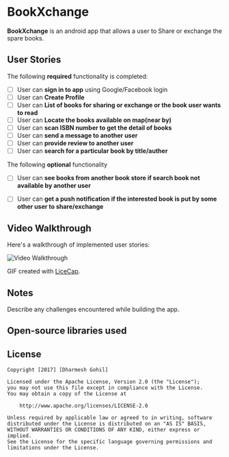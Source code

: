 # BookXchange

**BookXchange** is an android app that allows a user to Share or exchange the spare books.

## User Stories

The following **required** functionality is completed:

* [ ]	User can **sign in to app** using Google/Facebook login
* [ ]	User can **Create Profile**
* [ ]	User can **List of books for sharing or exchange or the book user wants to read**
* [ ]	User can **Locate the books available on map(near by)**
* [ ]	User can **scan ISBN number to get the detail of books**
* [ ]	User can **send a message to another user**
* [ ]	User can **provide review to another user**
* [ ]	User can **search for a particular book by title/auther**

The following **optional** functionality

* [ ]	User can **see books from another book store if search book not available by another user**
* [ ]	User can **get a push notification if the interested book is put by some other user to share/exchange**


## Video Walkthrough

Here's a walkthrough of implemented user stories:

<img src='https://i.imgur.com/J9nQm4T.gif' title='Video Walkthrough' width='' alt='Video Walkthrough' />

GIF created with [LiceCap](http://www.cockos.com/licecap/).

## Notes

Describe any challenges encountered while building the app.

## Open-source libraries used

## License

    Copyright [2017] [Dharmesh Gohil]

    Licensed under the Apache License, Version 2.0 (the "License");
    you may not use this file except in compliance with the License.
    You may obtain a copy of the License at

        http://www.apache.org/licenses/LICENSE-2.0

    Unless required by applicable law or agreed to in writing, software
    distributed under the License is distributed on an "AS IS" BASIS,
    WITHOUT WARRANTIES OR CONDITIONS OF ANY KIND, either express or implied.
    See the License for the specific language governing permissions and
    limitations under the License.

